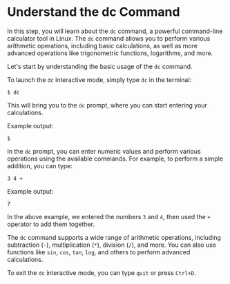 # Understand the dc Command

In this step, you will learn about the `dc` command, a powerful command-line calculator tool in Linux. The `dc` command allows you to perform various arithmetic operations, including basic calculations, as well as more advanced operations like trigonometric functions, logarithms, and more.

Let's start by understanding the basic usage of the `dc` command.

To launch the `dc` interactive mode, simply type `dc` in the terminal:

```
$ dc
```

This will bring you to the `dc` prompt, where you can start entering your calculations.

Example output:

```
$
```

In the `dc` prompt, you can enter numeric values and perform various operations using the available commands. For example, to perform a simple addition, you can type:

```
3 4 +
```

Example output:

```
7
```

In the above example, we entered the numbers `3` and `4`, then used the `+` operator to add them together.

The `dc` command supports a wide range of arithmetic operations, including subtraction (`-`), multiplication (`*`), division (`/`), and more. You can also use functions like `sin`, `cos`, `tan`, `log`, and others to perform advanced calculations.

To exit the `dc` interactive mode, you can type `quit` or press `Ctrl+D`.
